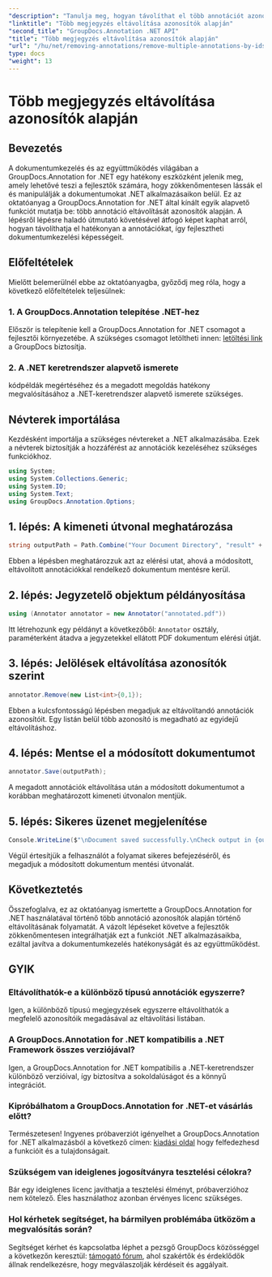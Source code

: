 ```yaml
---
"description": "Tanulja meg, hogyan távolíthat el több annotációt azonosítók alapján .NET-ben a GroupDocs.Annotation segítségével, könnyedén bővítve dokumentumkezelési képességeit."
"linktitle": "Több megjegyzés eltávolítása azonosítók alapján"
"second_title": "GroupDocs.Annotation .NET API"
"title": "Több megjegyzés eltávolítása azonosítók alapján"
"url": "/hu/net/removing-annotations/remove-multiple-annotations-by-ids/"
type: docs
"weight": 13
---
```


# Több megjegyzés eltávolítása azonosítók alapján

## Bevezetés
A dokumentumkezelés és az együttműködés világában a GroupDocs.Annotation for .NET egy hatékony eszközként jelenik meg, amely lehetővé teszi a fejlesztők számára, hogy zökkenőmentesen lássák el és manipulálják a dokumentumokat .NET alkalmazásaikon belül. Ez az oktatóanyag a GroupDocs.Annotation for .NET által kínált egyik alapvető funkciót mutatja be: több annotáció eltávolítását azonosítók alapján. A lépésről lépésre haladó útmutató követésével átfogó képet kaphat arról, hogyan távolíthatja el hatékonyan a annotációkat, így fejlesztheti dokumentumkezelési képességeit.
## Előfeltételek
Mielőtt belemerülnél ebbe az oktatóanyagba, győződj meg róla, hogy a következő előfeltételek teljesülnek:
### 1. A GroupDocs.Annotation telepítése .NET-hez
Először is telepítenie kell a GroupDocs.Annotation for .NET csomagot a fejlesztői környezetébe. A szükséges csomagot letöltheti innen: [letöltési link](https://releases.groupdocs.com/annotation/net/) a GroupDocs biztosítja.
### 2. A .NET keretrendszer alapvető ismerete
kódpéldák megértéséhez és a megadott megoldás hatékony megvalósításához a .NET-keretrendszer alapvető ismerete szükséges.

## Névterek importálása
Kezdésként importálja a szükséges névtereket a .NET alkalmazásába. Ezek a névterek biztosítják a hozzáférést az annotációk kezeléséhez szükséges funkciókhoz.
```csharp
using System;
using System.Collections.Generic;
using System.IO;
using System.Text;
using GroupDocs.Annotation.Options;
```

## 1. lépés: A kimeneti útvonal meghatározása
```csharp
string outputPath = Path.Combine("Your Document Directory", "result" + Path.GetExtension("input.pdf"));
```
Ebben a lépésben meghatározzuk azt az elérési utat, ahová a módosított, eltávolított annotációkkal rendelkező dokumentum mentésre kerül.
## 2. lépés: Jegyzetelő objektum példányosítása
```csharp
using (Annotator annotator = new Annotator("annotated.pdf"))
```
Itt létrehozunk egy példányt a következőből: `Annotator` osztály, paraméterként átadva a jegyzetekkel ellátott PDF dokumentum elérési útját.
## 3. lépés: Jelölések eltávolítása azonosítók szerint
```csharp
annotator.Remove(new List<int>{0,1});
```
Ebben a kulcsfontosságú lépésben megadjuk az eltávolítandó annotációk azonosítóit. Egy listán belül több azonosító is megadható az egyidejű eltávolításhoz.
## 4. lépés: Mentse el a módosított dokumentumot
```csharp
annotator.Save(outputPath);
```
A megadott annotációk eltávolítása után a módosított dokumentumot a korábban meghatározott kimeneti útvonalon mentjük.
## 5. lépés: Sikeres üzenet megjelenítése
```csharp
Console.WriteLine($"\nDocument saved successfully.\nCheck output in {outputPath}.");
```
Végül értesítjük a felhasználót a folyamat sikeres befejezéséről, és megadjuk a módosított dokumentum mentési útvonalát.

## Következtetés
Összefoglalva, ez az oktatóanyag ismertette a GroupDocs.Annotation for .NET használatával történő több annotáció azonosítók alapján történő eltávolításának folyamatát. A vázolt lépéseket követve a fejlesztők zökkenőmentesen integrálhatják ezt a funkciót .NET alkalmazásaikba, ezáltal javítva a dokumentumkezelés hatékonyságát és az együttműködést.
## GYIK
### Eltávolíthatók-e a különböző típusú annotációk egyszerre?
Igen, a különböző típusú megjegyzések egyszerre eltávolíthatók a megfelelő azonosítóik megadásával az eltávolítási listában.
### A GroupDocs.Annotation for .NET kompatibilis a .NET Framework összes verziójával?
Igen, a GroupDocs.Annotation for .NET kompatibilis a .NET-keretrendszer különböző verzióival, így biztosítva a sokoldalúságot és a könnyű integrációt.
### Kipróbálhatom a GroupDocs.Annotation for .NET-et vásárlás előtt?
Természetesen! Ingyenes próbaverziót igényelhet a GroupDocs.Annotation for .NET alkalmazásból a következő címen: [kiadási oldal](https://releases.groupdocs.com/) hogy felfedezhesd a funkcióit és a tulajdonságait.
### Szükségem van ideiglenes jogosítványra tesztelési célokra?
Bár egy ideiglenes licenc javíthatja a tesztelési élményt, próbaverzióhoz nem kötelező. Éles használathoz azonban érvényes licenc szükséges.
### Hol kérhetek segítséget, ha bármilyen problémába ütközöm a megvalósítás során?
Segítséget kérhet és kapcsolatba léphet a pezsgő GroupDocs közösséggel a következőn keresztül: [támogató fórum](https://forum.groupdocs.com/c/annotation/10), ahol szakértők és érdeklődők állnak rendelkezésre, hogy megválaszolják kérdéseit és aggályait.